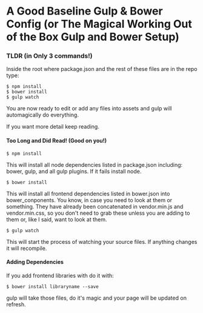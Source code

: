 A Good Baseline Gulp & Bower Config (or The Magical Working Out of the Box Gulp and Bower Setup)
=======================================================

### TLDR (in Only 3 commands!)

Inside the root where package.json and the rest of these files are in the repo type: 

	$ npm install
	$ bower install
	$ gulp watch

You are now ready to edit or add any files into assets and gulp will automagically do everything. 

If you want more detail keep reading.


#### Too Long and Did Read! (Good on you!)

	$ npm install

This will install all node dependencies listed in package.json including: bower, gulp, and all gulp plugins. If it fails install node.

	$ bower install

This will install all frontend dependencies listed in bower.json into bower_conponents. You know, in case you need to look at them or something. They have already been concatenated in vendor.min.js and vendor.min.css, so you don't need to grab these unless you are adding to them or, like I said, want to look at them.

	$ gulp watch

This will start the process of watching your source files. If anything changes it will recompile. 

#### Adding Dependencies 

If you add frontend libraries with do it with: 

	$ bower install libraryname --save 

gulp will take those files, do it's magic and your page will be updated on refresh. 
